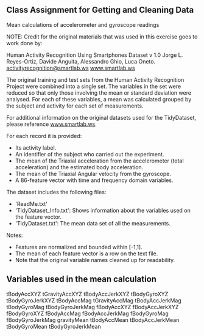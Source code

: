 ## Class Assignment for Getting and Cleaning Data
Mean calculations of accelerometer and gyroscope readings

NOTE: Credit for the original materials that was used in this exercise 
goes to work done by:

  Human Activity Recognition Using Smartphones Dataset v 1.0
  Jorge L. Reyes-Ortiz, Davide Anguita, Alessandro Ghio, Luca Oneto.
  activityrecognition@smartlab.ws
  www.smartlab.ws

The original training and test sets from the Human Activity Recognition Project were combined into a single set. The 
variables in the set were reduced so that only those involving the mean or standard deviation were analysed.  For each 
of these variables, a mean was calculated grouped by the subject and activity for each set of measurements.

For additional information on the original datasets used for the TidyDataset, please reference www.smartlab.ws.

For each record it is provided:

- Its activity label. 
- An identifier of the subject who carried out the experiment.
- The mean of the Triaxial acceleration from the accelerometer (total acceleration) and the estimated body acceleration.
- The mean of the Triaxial Angular velocity from the gyroscope. 
- A 86-feature vector with time and frequency domain variables. 

The dataset includes the following files:

- 'ReadMe.txt'
- 'TidyDataset_Info.txt': Shows information about the variables used on the feature vector.
- 'TidyDataset.txt': The mean data set of all the measurements.

Notes: 

- Features are normalized and bounded within [-1,1].
- The mean of each feature vector is a row on the text file.
- Note that the original variable names cleaned up for readability.

## Variables used in the mean calculation 

tBodyAccXYZ
tGravityAccXYZ
tBodyAccJerkXYZ
tBodyGyroXYZ
tBodyGyroJerkXYZ
tBodyAccMag
tGravityAccMag
tBodyAccJerkMag
tBodyGyroMag
tBodyGyroJerkMag
fBodyAccXYZ
fBodyAccJerkXYZ
fBodyGyroXYZ
fBodyAccMag
fBodyAccJerkMag
fBodyGyroMag
fBodyGyroJerkMag
gravityMean
tBodyAccMean
tBodyAccJerkMean
tBodyGyroMean
tBodyGyroJerkMean



